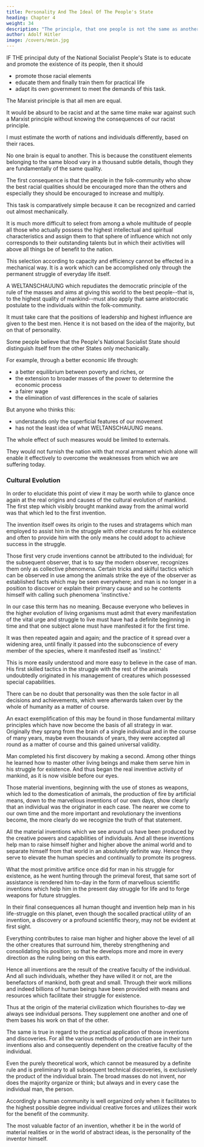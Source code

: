 ```yaml
---
title: Personality And The Ideal Of The People's State
heading: Chapter 4
weight: 34
description: "The principle, that one people is not the same as another, applies also to the individual members of a national community"
author: Adolf Hitler
image: /covers/mein.jpg
---
```



IF THE principal duty of the National Socialist People's State is to educate and promote the existence of its people, then it should 
- promote those racial elements 
- educate them and finally train them for practical life
- adapt its own government to meet the demands of this task.

The Marxist principle is that all men are equal.

It would be absurd to be racist and at the same time make war against such a Marxist principle without knowing the consequences of our racist principle.  

 <!-- appraise a man's worth by race to which he belongs  -->

 <!-- we admit the significance of blood, that is to say, if we recognize the race as the fundamental element on which all life is based, we shall have to apply to the individual the logical consequences of this principle.  -->

I must estimate the worth of nations and individuals differently, based on their races. 

 <!-- of the different races from which they spring, and I must also differentiate in estimating the worth of the individual within his own race.  -->

<!-- The principle, that one people is not the same as another, applies also to the individual members of a national community.  -->

No one brain is equal to another. This is because the constituent elements belonging to the same blood vary in a thousand subtle details, though they are fundamentally of the same quality.

The first consequence is that the people in the folk-community who show the best racial qualities should be encouraged more than the others and especially they should be encouraged to increase and multiply.

This task is comparatively simple because it can be recognized and carried out almost mechanically.

It is much more difficult to select from among a whole multitude of people all those who actually possess the highest intellectual and spiritual characteristics and assign them to that sphere of influence which not only corresponds to their outstanding talents but in which their activities will above all things be of benefit to the nation. 

This selection according to capacity and efficiency cannot be effected in a mechanical way. It is a work which can be accomplished only through the permanent struggle of everyday life itself.

A WELTANSCHAUUNG which repudiates the democratic principle of the rule of the masses and aims at giving this world to the best people--that is, to the highest quality of mankind--must also apply that same aristocratic postulate to the individuals within the folk-community. 

It must take care that the positions of leadership and highest influence are given to the best men. Hence it is not based on the idea of the majority, but on that of personality.

Some people believe that the People's National Socialist State should distinguish itself from the other States only mechanically.

For example, through a better economic life through:
- a better equilibrium between poverty and riches, or
- the extension to broader masses of the power to determine the economic process
- a fairer wage
- the elimination of vast differences in the scale of salaries

But anyone who thinks this:
- understands only the superficial features of our movement
- has not the least idea of what WELTANSCHAUUNG means.

<!-- All these features just mentioned could not in the least guarantee us a lasting existence and
certainly would be no warranty of greatness.

A nation that could content itself with external reforms would not have the slightest chance of success in the general struggle for life among the nations of the world. 

A movement that would confine its mission to such adjustments, which are certainly right and equitable, would effect no far-reaching or profound reform in the existing order.  -->

The whole effect of such measures would be limited to externals. 

They would not furnish the nation with that moral armament which alone will enable it effectively to overcome the weaknesses from which we are suffering today.


### Cultural Evolution

In order to elucidate this point of view it may be worth while to glance once again at the real origins and causes of the cultural evolution of mankind. The first step which visibly brought mankind away from the animal world was that which led to the first invention. 

The invention itself owes its origin to the ruses and stratagems which man employed to assist him in the struggle with other creatures for his existence and often to provide him with the only means he could adopt to achieve success in the struggle. 

Those first very crude inventions cannot be attributed to the individual; for the subsequent observer, that is to say the modern observer, recognizes them only as collective phenomena. Certain tricks and skilful tactics which can be observed in use among the animals strike the eye of the observer as established facts which may be seen everywhere; and man is no longer in a position to discover or explain their primary cause and so he contents himself with calling such phenomena 'instinctive.'

In our case this term has no meaning. Because everyone who believes in the higher evolution of living organisms must admit that every manifestation of the vital urge and struggle to live must have had a definite beginning in time and that one subject alone must have manifested it for the first time.

It was then repeated again and again; and the practice of it spread over a widening area, until finally it passed into the subconscience
of every member of the species, where it manifested itself as 'instinct.'

This is more easily understood and more easy to believe in the case of man. His first skilled tactics in the struggle with the rest of the animals undoubtedly originated in his management of creatures which possessed special capabilities.

There can be no doubt that personality was then the sole factor in all decisions and achievements, which were afterwards taken over by the whole of humanity as a matter of course.

An exact exemplification of this may be found in those fundamental military principles which have now become the basis of all strategy in war. Originally they sprang from the brain of a single individual and in the course of many years, maybe even thousands of years, they were accepted all round as a matter of course and this gained universal validity.

Man completed his first discovery by making a second. Among other things he learned how to master other living beings and make them serve him in his struggle for existence. And thus began the real inventive activity of mankind, as it is now visible before our eyes. 

Those material inventions, beginning with the use of stones as weapons, which led to the domestication of animals, the production of fire by artificial means, down to the marvellous inventions of our own days, show clearly that an individual was the originator in each case. The nearer we come to our own time and the more important and revolutionary the inventions become, the more clearly do we
recognize the truth of that statement. 

All the material inventions which we see around us have been produced by the creative powers and capabilities of individuals. And all
these inventions help man to raise himself higher and higher above the animal world and to separate himself from that world in an absolutely definite way. Hence they serve to elevate the human species and continually to promote its progress. 

What the most primitive artifice once did for man in his struggle for existence, as he went hunting through the primeval forest, that same sort of assistance is rendered him to-day in the form of marvellous scientific inventions which help him in the present day struggle for life and to forge weapons for future struggles. 

In their final consequences all human thought and invention help man in his life-struggle on this planet, even though the socalled practical utility of an invention, a discovery or a profound scientific theory, may not be evident at first sight. 

Everything contributes to raise man higher and higher above the level of all the other creatures that surround him, thereby strengthening and consolidating his position; so that he develops more and more in every direction as the ruling being on this earth.

Hence all inventions are the result of the creative faculty of the individual. And all such individuals, whether they have willed it or not, are the benefactors of mankind, both great and small. Through their work millions and indeed billions of human beings have
been provided with means and resources which facilitate their struggle for existence. 

Thus at the origin of the material civilization which flourishes to-day we always see individual persons. They supplement one another and one of them bases his work on that of the other.

The same is true in regard to the practical application of those inventions and discoveries. For all the various methods of production are in their turn inventions also and consequently dependent on the creative faculty of the individual.

Even the purely theoretical work, which cannot be measured by a definite rule and is preliminary to all subsequent technical discoveries, is exclusively the product of the individual brain. The broad masses do not invent, nor does the majority organize or
think; but always and in every case the individual man, the person.

Accordingly a human community is well organized only when it facilitates to the highest possible degree individual creative forces and utilizes their work for the benefit of the community.

The most valuable factor of an invention, whether it be in the world of material realities or in the world of abstract ideas, is the personality of the inventor himself.

